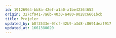 ```yaml
---
id: 19126964-bb8a-42ef-a1a0-a1be42364652
origin: 327cf941-7a6b-4030-a480-9028c6661bcb
title: Projeler
updated_by: b8f3533e-0fcf-42b9-a3d8-c8691deaf917
updated_at: 1661380020
---
```

